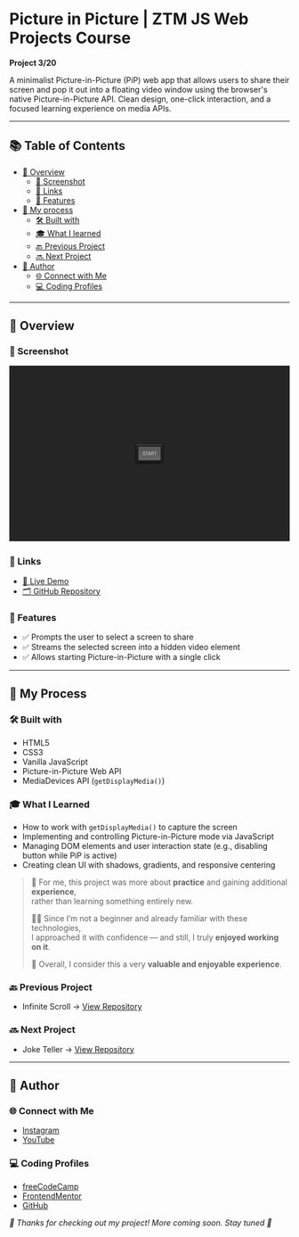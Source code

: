 # Picture in Picture | ZTM JS Web Projects Course

**Project 3/20**

A minimalist Picture-in-Picture (PiP) web app that allows users to share their screen and pop it out into a floating video window using the browser's native Picture-in-Picture API. Clean design, one-click interaction, and a focused learning experience on media APIs.

---

## 📚 Table of Contents

- [🔎 Overview](#-overview)
  - [📸 Screenshot](#-screenshot)
  - [🔗 Links](#-links)
  - [📌 Features](#-features)
- [🧠 My process](#-my-process)
  - [🛠️ Built with](#️-built-with)
  - [🎓 What I learned](#-what-i-learned)
  - [🔙 Previous Project](#-previous-project)
  - [🔜 Next Project](#-next-project)
- [👤 Author](#-author)
  - [🌐 Connect with Me](#-connect-with-me)
  - [💻 Coding Profiles](#-coding-profiles)

---

## 🔎 Overview

### 📸 Screenshot

![screenshot of the project's webpage](./assets/screenshot.jpg)

### 🔗 Links

 - [🔴 Live Demo](https://dalascript.github.io/picture-in-picture/)
 - [🗂️ GitHub Repository](https://github.com/DalaScript/picture-in-picture)

### 📌 Features

 - ✅ Prompts the user to select a screen to share
 - ✅ Streams the selected screen into a hidden video element
 - ✅ Allows starting Picture-in-Picture with a single click

---

## 🧠 My Process

### 🛠️ Built with

 - HTML5
 - CSS3
 - Vanilla JavaScript
 - Picture-in-Picture Web API
 - MediaDevices API (`getDisplayMedia()`)

### 🎓 What I Learned

 - How to work with `getDisplayMedia()` to capture the screen
 - Implementing and controlling Picture-in-Picture mode via JavaScript
 - Managing DOM elements and user interaction state (e.g., disabling button while PiP is active)
 - Creating clean UI with shadows, gradients, and responsive centering

  > 🚀 For me, this project was more about **practice** and gaining additional **experience**,  
  > rather than learning something entirely new.  
  >  
  > 👨‍💻 Since I’m not a beginner and already familiar with these technologies,  
  > I approached it with confidence — and still, I truly **enjoyed working on it**.  
  >  
  > 🎯 Overall, I consider this a very **valuable and enjoyable experience**.

### 🔙 Previous Project

 - Infinite Scroll → [View Repository](https://github.com/DalaScript/infinite-scroll)

### 🔜 Next Project

 - Joke Teller → [View Repository](https://github.com/DalaScript/joke-teller)

---

## 👤 Author

### 🌐 Connect with Me

 - [Instagram](https://www.instagram.com/DalaScript)
 - [YouTube](https://www.youtube.com/@DalaScript)

### 💻 Coding Profiles

 - [freeCodeCamp](https://www.freecodecamp.org/DalaScript)
 - [FrontendMentor](https://www.frontendmentor.io/profile/DalaScript)
 - [GitHub](https://github.com/DalaScript)

*🙌 Thanks for checking out my project! More coming soon. Stay tuned 🚀*
